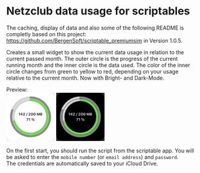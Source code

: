 # Netzclub data usage for scriptables
The caching, display of data and also some of the following README is completly based on this project: https://github.com/BergenSoft/scriptable_premiumsim in Version 1.0.5.

Creates a small widget to show the current data usage in relation to the current passed month.
The outer circle is the progress of the current running month and the inner circle is the data used.
The color of the inner circle changes from green to yellow to red, depending on your usage relative to the current month.
Now with Bright- and Dark-Mode.

Preview:<br/>
<img src="https://github.com/justspacedog/scriptable_netzclub/raw/main/bright.png" height="128" />
<img src="https://github.com/justspacedog/scriptable_netzclub/raw/main/dark.png" height="128" />


On the first start, you should run the script from the scriptable app. You will be asked to enter the `mobile number` (or `email address`) and `password`.<br/>
The credentials are automatically saved to your iCloud Drive.
